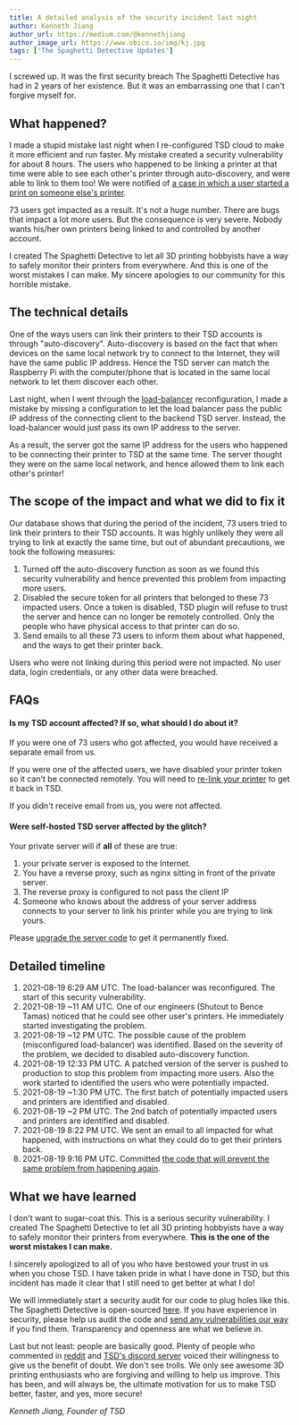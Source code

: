 ```yaml
---
title: A detailed analysis of the security incident last night
author: Kenneth Jiang
author_url: https://medium.com/@kennethjiang
author_image_url: https://www.obico.io/img/kj.jpg
tags: ['The Spaghetti Detective Updates']
---
```


I screwed up. It was the first security breach The Spaghetti Detective has had in 2 years of her existence. But it was an embarrassing one that I can't forgive myself for.

## What happened?

I made a stupid mistake last night when I re-configured TSD cloud to make it more efficient and run faster. My mistake created a security vulnerability for about 8 hours. The users who happened to be linking a printer at that time were able to see each other's printer through auto-discovery, and were able to link to them too! We were notified of [a case in which a user started a print on someone else's printer](https://www.reddit.com/r/3Dprinting/comments/p7jdhi/wake_up_this_morning_and_see_this_on_my_3d/).

73 users got impacted as a result. It's not a huge number. There are bugs that impact a lot more users. But the consequence is very severe. Nobody wants his/her own printers being linked to and controlled by another account.

I created The Spaghetti Detective to let all 3D printing hobbyists have a way to safely monitor their printers from everywhere. And this is one of the worst mistakes I can make. My sincere apologies to our community for this horrible mistake.

<!-- truncate -->

## The technical details

One of the ways users can link their printers to their TSD accounts is through "auto-discovery". Auto-discovery is based on the fact that when devices on the same local network try to connect to the Internet, they will have the same public IP address. Hence the TSD server can match the Raspberry Pi with the computer/phone that is located in the same local network to let them discover each other.

Last night, when I went through the [load-balancer](https://www.nginx.com/resources/glossary/load-balancing/) reconfiguration, I made a mistake by missing a configuration to let the load balancer pass the public IP address of the connecting client to the backend TSD server. Instead, the load-balancer would just pass its own IP address to the server.

As a result, the server got the same IP address for the users who happened to be connecting their printer to TSD at the same time. The server thought they were on the same local network, and hence allowed them to link each other's printer!

## The scope of the impact and what we did to fix it

Our database shows that during the period of the incident, 73 users tried to link their printers to their TSD accounts. It was highly unlikely they were all trying to link at exactly the same time, but out of abundant precautions, we took the following measures:

1. Turned off the auto-discovery function as soon as we found this security vulnerability and hence prevented this problem from impacting more users.
1. Disabled the secure token for all printers that belonged to these 73 impacted users. Once a token is disabled, TSD plugin will refuse to trust the server and hence can no longer be remotely controlled. Only the people who have physical access to that printer can do so.
1. Send emails to all these 73 users to inform them about what happened, and the ways to get their printer back.

Users who were not linking during this period were not impacted. No user data, login credentials, or any other data were breached.

## FAQs

#### Is my TSD account affected? If so, what should I do about it?

If you were one of 73 users who got affected, you would have received a separate email from us.

If you were one of the affected users, we have disabled your printer token so it can't be connected remotely. You will need to [re-link your printer](https://www.thespaghettidetective.com/docs/user-guides/relink-octoprint/) to get it back in TSD.

If you didn't receive email from us, you were not affected.

#### Were self-hosted TSD server affected by the glitch?

Your private server will if **all** of these are true:

1. your private server is exposed to the Internet.
1. You have a reverse proxy, such as nginx sitting in front of the private server.
1. The reverse proxy is configured to not pass the client IP
1. Someone who knows about the address of your server address connects to your server to link his printer while you are trying to link yours.

Please [upgrade the server code](https://github.com/TheSpaghettiDetective/TheSpaghettiDetective#upgrade-server) to get it permanently fixed.

## Detailed timeline

1. 2021-08-19 6:29 AM UTC. The load-balancer was reconfigured. The start of this security vulnerability.
1. 2021-08-19 ~11 AM UTC. One of our engineers (Shutout to Bence Tamas) noticed that he could see other user's printers. He immediately started investigating the problem.
1. 2021-08-19 ~12 PM UTC. The possible cause of the problem (misconfigured load-balancer) was identified. Based on the severity of the problem, we decided to disabled auto-discovery function.
1. 2021-08-19 12:33 PM UTC. A patched version of the server is pushed to production to stop this problem from impacting more users. Also the work started to identified the users who were potentially impacted.
1. 2021-08-19 ~1:30 PM UTC. The first batch of potentially impacted users and printers are identified and disabled.
1. 2021-08-19 ~2 PM UTC. The 2nd batch of potentially impacted users and printers are identified and disabled.
1. 2021-08-19 8:22 PM UTC. We sent an email to all impacted for what happened, with instructions on what they could do to get their printers back.
1. 2021-08-19 9:16 PM UTC. Committed [the code that will prevent the same problem from happening again](https://github.com/TheSpaghettiDetective/TheSpaghettiDetective/commit/05898763584743df3a37d1d99eb43c182d3e695f).


## What we have learned

I don't want to sugar-coat this. This is a serious security vulnerability. I created The Spaghetti Detective to let all 3D printing hobbyists have a way to safely monitor their printers from everywhere. **This is the one of the worst mistakes I can make.**

I sincerely apologized to all of you who have bestowed your trust in us when you chose TSD. I have taken pride in what I have done in TSD, but this incident has made it clear that I still need to get better at what I do!

We will immediately start a security audit for our code to plug holes like this. The Spaghetti Detective is open-sourced [here](https://github.com/TheSpaghettiDetective/TheSpaghettiDetective). If you have experience in security, please help us audit the code and [send any vulnerabilities our way](mailto:support@thespaghettidetective.com) if you find them. Transparency and openness are what we believe in.

Last but not least: people are basically good. Plenty of people who commented in [reddit](https://www.reddit.com/r/3Dprinting/comments/p7jdhi/wake_up_this_morning_and_see_this_on_my_3d/) and [TSD's discord server](https://obico.io/discord) voiced their willingness to give us the benefit of doubt. We don't see trolls. We only see awesome 3D printing enthusiasts who are forgiving and willing to help us improve. This has been, and will always be, the ultimate motivation for us to make TSD better, faster, and yes, more secure!

*Kenneth Jiang, Founder of TSD*